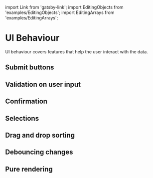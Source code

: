 import Link from 'gatsby-link';
import EditingObjects from 'examples/EditingObjects';
import EditingArrays from 'examples/EditingArrays';

# UI Behaviour

UI behaviour covers features that help the user interact with the data.

## Submit buttons

## Validation on user input

## Confirmation

## Selections

## Drag and drop sorting

## Debouncing changes

## Pure rendering

